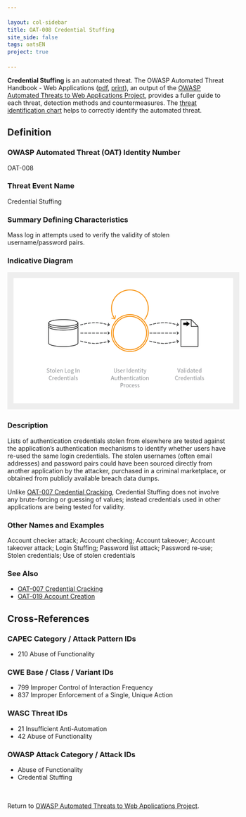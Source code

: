 ```yaml
---

layout: col-sidebar
title: OAT-008 Credential Stuffing
site_side: false
tags: oatsEN
project: true

---
```


**Credential Stuffing** is an automated threat. The OWASP Automated Threat Handbook - Web Applications ([pdf](https://github.com/OWASP/www-project-automated-threats-to-web-applications/tree/master/assets/files/EN), [print](http://www.lulu.com/shop/owasp-foundation/automated-threat-handbook/paperback/product-23540699.html)), an output of the [OWASP Automated Threats to Web Applications Project](../../../), provides a fuller guide to each threat, detection methods and countermeasures. The [threat identification chart](https://www2.owasp.org/www-project-automated-threats-to-web-applications/assets/files/oat-ontology-decision-chart.pdf) helps to correctly identify the automated threat.

## Definition
### OWASP Automated Threat (OAT) Identity Number
OAT-008

### Threat Event Name
Credential Stuffing

### Summary Defining Characteristics
Mass log in attempts used to verify the validity of stolen username/password pairs.

### Indicative Diagram
<img alt="Indicative diagram for OAT-008" src="images/500px-OAT-008_Credential_Stuffing.png" style="background-color:#eeeeee;padding:1em;">

### Description
Lists of authentication credentials stolen from elsewhere are tested against the application’s authentication mechanisms to identify whether users have re-used the same login credentials. The stolen usernames (often email addresses) and password pairs could have been sourced directly from another application by the attacker, purchased in a criminal marketplace, or obtained from publicly available breach data dumps.

Unlike [OAT-007 Credential Cracking](OAT-007_Credential_Cracking.html), Credential Stuffing does not involve any brute-forcing or guessing of values; instead credentials used in other applications are being tested for validity.


### Other Names and Examples
Account checker attack; Account checking; Account takeover; Account takeover attack; Login Stuffing; Password list attack; Password re-use; Stolen credentials; Use of stolen credentials

### See Also
* [OAT-007 Credential Cracking](OAT-007_Credential_Cracking.html)
* [OAT-019 Account Creation](OAT-019_Account_Creation.html)

## Cross-References
### CAPEC Category / Attack Pattern IDs
* 210 Abuse of Functionality

### CWE Base / Class / Variant IDs
* 799 Improper Control of Interaction Frequency
* 837 Improper Enforcement of a Single, Unique Action

### WASC Threat IDs
* 21 Insufficient Anti-Automation
* 42 Abuse of Functionality

### OWASP Attack Category / Attack IDs
* Abuse of Functionality
* Credential Stuffing

<br/><br/>Return to [OWASP Automated Threats to Web Applications Project](../../../).<br/><br/>
